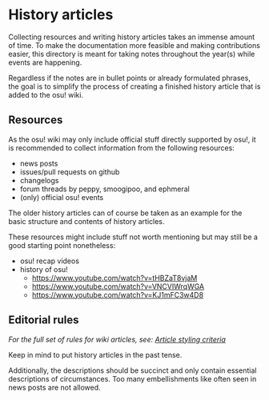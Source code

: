 # History articles

Collecting resources and writing history articles takes an immense amount of time. To make the documentation more feasible and making contributions easier, this directory is meant for taking notes throughout the year(s) while events are happening.

Regardless if the notes are in bullet points or already formulated phrases, the goal is to simplify the process of creating a finished history article that is added to the osu! wiki.

## Resources

As the osu! wiki may only include official stuff directly supported by osu!, it is recommended to collect information from the following resources:

- news posts
- issues/pull requests on github
- changelogs
- forum threads by peppy, smoogipoo, and ephmeral
- (only) official osu! events

The older history articles can of course be taken as an example for the basic structure and contents of history articles.

These resources might include stuff not worth mentioning but may still be a good starting point nonetheless:

- osu! recap videos
- history of osu!
  - <https://www.youtube.com/watch?v=tHBZaT8vjaM>
  - <https://www.youtube.com/watch?v=VNCVIWrqWGA>
  - <https://www.youtube.com/watch?v=KJ1mFC3w4D8>

## Editorial rules

*For the full set of rules for wiki articles, see: [Article styling criteria](https://osu.ppy.sh/wiki/en/Article_styling_criteria)*

Keep in mind to put history articles in the past tense.

Additionally, the descriptions should be succinct and only contain essential descriptions of circumstances. Too many embellishments like often seen in news posts are not allowed.
